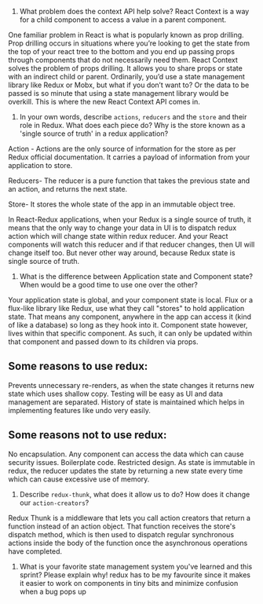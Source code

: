 1. What problem does the context API help solve?
React Context is a way for a child component to access a value in a parent component.

One familiar problem in React is what is popularly known as prop drilling.
Prop drilling occurs in situations where you’re looking to get the state from the top of your react tree to the bottom and you end up passing props through components that do not necessarily need them.
React Context solves the problem of props drilling. It allows you to share props or state with an indirect child or parent.
Ordinarily, you’d use a state management library like Redux or Mobx, but what if you don’t want to? Or the data to be passed is so minute that using a state management library would be overkill.
This is where the new React Context API comes in.

1. In your own words, describe `actions`, `reducers` and the `store` and their role in Redux. What does each piece do? Why is the store known as a 'single source of truth' in a redux application?

Action - Actions are the only source of information for the store as per Redux official documentation. It carries a payload of information from your application to store.

Reducers- The reducer is a pure function that takes the previous state and an action, and returns the next state. 

Store- It stores the whole state of the app in an immutable object tree.

In React-Redux applications, when your Redux is a single source of truth, it means that the only way to change your data in UI is to dispatch redux action which will change state within redux reducer. And your React components will watch this reducer and if that reducer changes, then UI will change itself too. But never other way around, because Redux state is single source of truth.

1. What is the difference between Application state and Component state? When would be a good time to use one over the other?

Your application state is global, and your component state is local. Flux or a flux-like library like Redux, use what they call "stores" to hold application state. That means any component, anywhere in the app can access it (kind of like a database) so long as they hook into it.
Component state however, lives within that specific component. As such, it can only be updated within that component and passed down to its children via props.

## Some reasons to use redux:
Prevents unnecessary re-renders, as when the state changes it returns new state which uses shallow copy.
Testing will be easy as UI and data management are separated.
History of state is maintained which helps in implementing features like undo very easily.

## Some reasons not to use redux:
No encapsulation. Any component can access the data which can cause security issues.
Boilerplate code. Restricted design.
As state is immutable in redux, the reducer updates the state by returning a new state every time which can cause excessive use of memory.



1. Describe `redux-thunk`, what does it allow us to do? How does it change our `action-creators`?

Redux Thunk is a middleware that lets you call action creators that return a function instead of an action object. That function receives the store's dispatch method, which is then used to dispatch regular synchronous actions inside the body of the function once the asynchronous operations have completed.

1. What is your favorite state management system you've learned and this sprint? Please explain why!
redux has to be my favourite since it makes it easier to work on components in tiny bits and minimize confusion when a bug pops up
